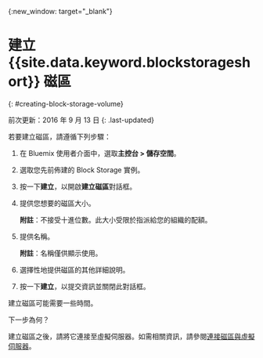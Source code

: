 {:new_window: target="_blank"}


# 建立 {{site.data.keyword.blockstorageshort}} 磁區
{: #creating-block-storage-volume}

前次更新：2016 年 9 月 13 日
{: .last-updated}

若要建立磁區，請遵循下列步驟：

1.  在 Bluemix 使用者介面中，選取**主控台 > 儲存空間**。
2.  選取您先前佈建的 Block Storage 實例。
3.	按一下**建立**，以開啟**建立磁區**對話框。
4.	提供您想要的磁區大小。 
    
    **附註**：不接受十進位數。此大小受限於指派給您的組織的配額。
5.	提供名稱。 

    **附註**：名稱僅供顯示使用。
    
6.	選擇性地提供磁區的其他詳細說明。
7.	按一下**建立**，以提交資訊並關閉此對話框。

建立磁區可能需要一些時間。 

下一步為何？

建立磁區之後，請將它連接至虛擬伺服器。如需相關資訊，請參閱[連接磁區與虛擬伺服器](../BlockStorage/blockstorage_attachingvolume.html)。
